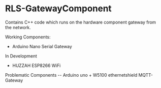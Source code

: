# RLS-GatewayComponent

Contains C++ code which runs on the hardware component gateway from the network.

Working Components:
- Arduino Nano Serial Gateway


In Development
- HUZZAH ESP8266 WiFi 



Problematic Components
-- Arduino uno + W5100 ethernetshield MQTT-Gateway
